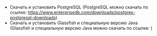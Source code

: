- Скачать и установить PostgreSQL (PostgreSQL можно скачать по ссылке: https://www.enterprisedb.com/downloads/postgres-postgresql-downloads)
- Скачать и установить Glassfish и специальную версию Java (Glassfish и специальную версию Java можно скачать по ссылке: )
